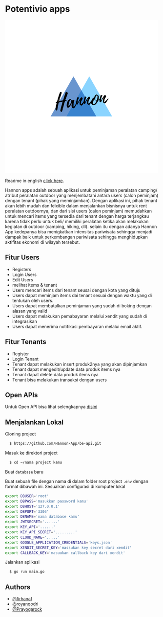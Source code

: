 
# Potentivio apps

![Logo](https://github.com/Hannon-App/be-api/blob/main/Hannon.png)

Readme in english [click here](https://github.com/Hannon-App/be-api/blob/main/README_english.md).

Hannon apps adalah sebuah aplikasi untuk peminjaman peralatan camping/ atribut peralatan outdoor yang menjembatani antara users (calon peminjam) dengan tenant (pihak yang meminjamkan). Dengan aplikasi ini, pihak tenant akan lebih mudah dan felxible dalam menjalankan bisnisnya untuk rent peralatan outdoornya, dan dari sisi users (calon peminjam) memudahkan untuk mencari items yang tersedia dari tenant dengan harga terjangkau karena tidak perlu untuk beli/ memiliki peralatan ketika akan melakukan kegiatan di outdoor (camping, hiking, dll). selain itu dengan adanya Hannon App kedepanya bisa menigkatkan intensitas pariwisata sehingga menjadi dampak baik untuk perkembangan pariwisata sehingga menghidupkan aktifitas ekonomi di wilayah tersebut.


## Fitur Users 

- Registers
- Login Users
- Edit Users
- melihat items & tenant
- Users mencari items dari tenant seusai dengan kota yang dituju
- Users dapat meminjam items dai tenant sesuai dengan waktu yang di tentukan oleh users.
- Users dapat membatalkan peminjaman yang sudah di boking dengan alasan yang valid
- Users dapat melakukan pemabayaran melalui xendit yang sudah di integrasikan
- Users dapat menerima notifikasi pembayaran melalui email aktif.

## Fitur Tenants

- Register
- Login Tenant
- Tenant dapat melakukan insert produk2nya yang akan dipinjamkan
- Tenant dapat mengedit/update data produk items nya
- Tenant dapat delete data produk items nya
- Tenant bisa melakukan transaksi dengan users

## Open APIs

Untuk Open API bisa lihat selengkapnya [disini](https://github.com/Hannon-App/be-api/blob/main/hannonapp-openAPI.yml)


## Menjalankan Lokal

Cloning project

```bash
  $ https://github.com/Hannon-App/be-api.git
```

Masuk ke direktori project

```bash
  $ cd ~/nama project kamu
```
Buat `database` baru

Buat sebuah file dengan nama di dalam folder root project `.env` dengan format dibawah ini. Sesuaikan configurasi di komputer lokal

```bash
export DBUSER='root'
export DBPASS='masukkan password kamu'
export DBHOST='127.0.0.1'
export DBPORT='3306'
export DBNAME='nama database kamu'
export JWTSECRET='......'
export KEY_API='......'
export KEY_API_SECRET='.........'
export CLOUD_NAME='.....'
export GOOGLE_APPLICATION_CREDENTIALS='keys.json'
export XENDIT_SECRET_KEY='massukan key secret dari xendit'
export CALLBACK_KEY='masuukan callback key dari xendit'
```

Jalankan aplikasi 

```bash
  $ go run main.go
```


## Authors

- [@firhanaf](https://github.com/firhanaf)
- [@royanqodri](https://github.com/royanqodri)
- [@Prayogarock](https://github.com/Prayogarock)

 

